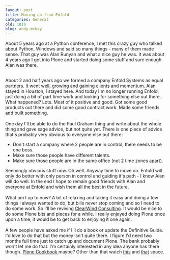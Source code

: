 ```yaml
---
layout: post
title: Moving on from Enfold
categories: General
old: 1819
blog: andy-mckay
---
```

About 5 years ago at a Python conference, I met this crazy guy who talked about Python, Windows and said so many things - many of them made sense. That guy was Alan Runyan and what a nice guy he was. It was about 4 years ago I got into Plone and started doing some stuff and sure enough Alan was there.   <div><br /></div><div>About 2 and half years ago we formed a company Enfold Systems as equal partners. It went well, growing and gaining clients and momentum. Alan stayed in Houston, I stayed here. And today I'm no longer running Enfold, just doing a bit of part time work and looking for something else out there.  What happened? Lots. Most of it positive and good. Got some good products out there and did some good contract work. Made some friends and built something.</div><div><br /></div><div>One day I'll be able to do the Paul Graham thing and write about the whole thing and gave sage advice, but not quite yet. There is one piece of advice that's probably very obvious to everyone else out there:</div><div><ul> 	<li>Don't start a company where 2 people are in control, there needs to be one boss.</li> 	<li>Make sure those people have different talents.</li> 	<li>Make sure those people are in the same office (not 2 time zones apart).</li> </ul>  Seemingly obvious stuff now. Oh well. Anyway time to move on. Enfold will only do better with only person in control and guiding it's path - I know Alan will do well. In the end I hope to remain good friends with Alan and everyone at Enfold and wish them all the best in the future.  </div><div><br /></div><div>What am I up to now?  A bit of relaxing and taking it easy and doing a few things I always wanted to do, but bills never stop coming and so I need to do some work. So I'll be reviving <a href="http://www.clearwind.ca" target="_blank">ClearWind Consulting</a>. It would be nice to do some Plone bits and pieces for a while. I really enjoyed doing Plone once upon a time, it would be to get back to enjoying it one again.  </div><div><br /></div><div>A few people have asked me if I'll do a book or update the Definitive Guide. I'd love to do that but the money isn't quite there. I figure I'd need two months full time just to catch up and document Plone. The bank probably won't let me do that. I'm certainly interested in any idea anyone has there though. <a href="http://aspn.activestate.com/ASPN/Python/Cookbook/" target="_blank">Plone Cookbook </a> maybe?  Other than that watch <a href="http://www.agmweb.ca/blog" target="_blank">this</a> and <a href="http://www.clearwind.ca" target="_blank">that</a> space.</div>